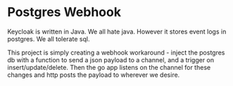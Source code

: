 # Postgres Webhook

Keycloak is written in Java. We all hate java. However it stores event logs in postgres. We all tolerate sql.

This project is simply creating a webhook workaround - inject the postgres db with a function to send a json payload to a channel, and a trigger on insert/update/delete. Then the go app listens on the channel for these changes and http posts the payload to wherever we desire.

